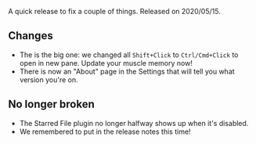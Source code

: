 A quick release to fix a couple of things.  Released on 2020/05/15.


## Changes

- The is the big one: we changed all `Shift+Click` to `Ctrl/Cmd+Click` to open in new pane. Update your muscle memory now!
- There is now an "About" page in the Settings that will tell you what version you're on.

## No longer broken

- The Starred File plugin no longer halfway shows up when it's disabled.
- We remembered to put in the release notes this time!